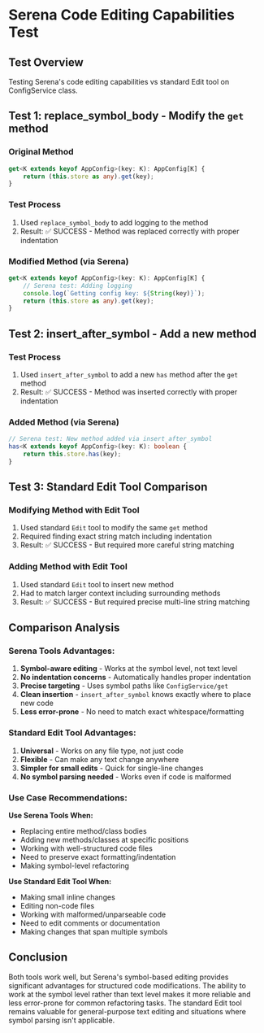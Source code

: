 # Serena Code Editing Capabilities Test

## Test Overview
Testing Serena's code editing capabilities vs standard Edit tool on ConfigService class.

## Test 1: replace_symbol_body - Modify the `get` method

### Original Method
```typescript
get<K extends keyof AppConfig>(key: K): AppConfig[K] {
    return (this.store as any).get(key);
}
```

### Test Process
1. Used `replace_symbol_body` to add logging to the method
2. Result: ✅ SUCCESS - Method was replaced correctly with proper indentation

### Modified Method (via Serena)
```typescript
get<K extends keyof AppConfig>(key: K): AppConfig[K] {
    // Serena test: Adding logging
    console.log(`Getting config key: ${String(key)}`);
    return (this.store as any).get(key);
}
```

## Test 2: insert_after_symbol - Add a new method

### Test Process
1. Used `insert_after_symbol` to add a new `has` method after the `get` method
2. Result: ✅ SUCCESS - Method was inserted correctly with proper indentation

### Added Method (via Serena)
```typescript
// Serena test: New method added via insert_after_symbol
has<K extends keyof AppConfig>(key: K): boolean {
    return this.store.has(key);
}
```

## Test 3: Standard Edit Tool Comparison

### Modifying Method with Edit Tool
1. Used standard `Edit` tool to modify the same `get` method
2. Required finding exact string match including indentation
3. Result: ✅ SUCCESS - But required more careful string matching

### Adding Method with Edit Tool
1. Used standard `Edit` tool to insert new method
2. Had to match larger context including surrounding methods
3. Result: ✅ SUCCESS - But required precise multi-line string matching

## Comparison Analysis

### Serena Tools Advantages:
1. **Symbol-aware editing** - Works at the symbol level, not text level
2. **No indentation concerns** - Automatically handles proper indentation
3. **Precise targeting** - Uses symbol paths like `ConfigService/get`
4. **Clean insertion** - `insert_after_symbol` knows exactly where to place new code
5. **Less error-prone** - No need to match exact whitespace/formatting

### Standard Edit Tool Advantages:
1. **Universal** - Works on any file type, not just code
2. **Flexible** - Can make any text change anywhere
3. **Simpler for small edits** - Quick for single-line changes
4. **No symbol parsing needed** - Works even if code is malformed

### Use Case Recommendations:

**Use Serena Tools When:**
- Replacing entire method/class bodies
- Adding new methods/classes at specific positions
- Working with well-structured code files
- Need to preserve exact formatting/indentation
- Making symbol-level refactoring

**Use Standard Edit Tool When:**
- Making small inline changes
- Editing non-code files
- Working with malformed/unparseable code
- Need to edit comments or documentation
- Making changes that span multiple symbols

## Conclusion

Both tools work well, but Serena's symbol-based editing provides significant advantages for structured code modifications. The ability to work at the symbol level rather than text level makes it more reliable and less error-prone for common refactoring tasks. The standard Edit tool remains valuable for general-purpose text editing and situations where symbol parsing isn't applicable.